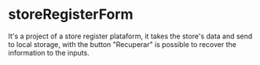 # storeRegisterForm
It's a project of a store register plataform, it takes the store's data and send to local storage, with the button "Recuperar" is possible to recover the information to the inputs.
